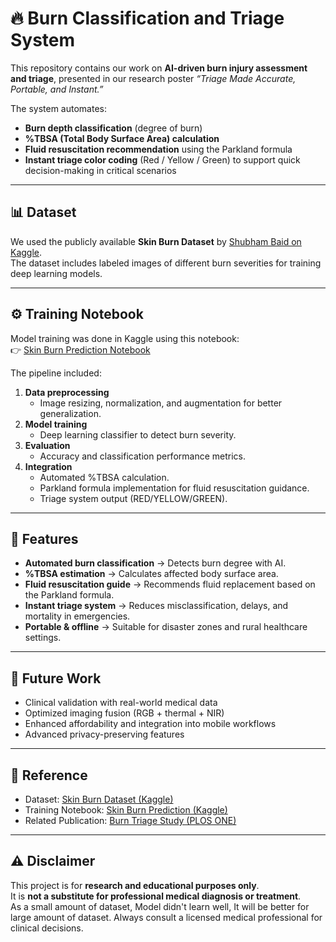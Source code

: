 # 🔥 Burn Classification and Triage System  

This repository contains our work on **AI-driven burn injury assessment and triage**, presented in our research poster *“Triage Made Accurate, Portable, and Instant.”*  

The system automates:  
- **Burn depth classification** (degree of burn)  
- **%TBSA (Total Body Surface Area) calculation**  
- **Fluid resuscitation recommendation** using the Parkland formula  
- **Instant triage color coding** (Red / Yellow / Green) to support quick decision-making in critical scenarios  

---

## 📊 Dataset  

We used the publicly available **Skin Burn Dataset** by [Shubham Baid on Kaggle](https://www.kaggle.com/datasets/shubhambaid/skin-burn-dataset).  
The dataset includes labeled images of different burn severities for training deep learning models.  

---

## ⚙️ Training Notebook  

Model training was done in Kaggle using this notebook:  
👉 [Skin Burn Prediction Notebook](https://www.kaggle.com/code/t3553r4ct/skin-burn-prediction)  

The pipeline included:  
1. **Data preprocessing**  
   - Image resizing, normalization, and augmentation for better generalization.  
2. **Model training**  
   - Deep learning classifier to detect burn severity.  
3. **Evaluation**  
   - Accuracy and classification performance metrics.  
4. **Integration**  
   - Automated %TBSA calculation.  
   - Parkland formula implementation for fluid resuscitation guidance.  
   - Triage system output (RED/YELLOW/GREEN).  

---

## 🚀 Features  

- **Automated burn classification** → Detects burn degree with AI.  
- **%TBSA estimation** → Calculates affected body surface area.  
- **Fluid resuscitation guide** → Recommends fluid replacement based on the Parkland formula.  
- **Instant triage system** → Reduces misclassification, delays, and mortality in emergencies.  
- **Portable & offline** → Suitable for disaster zones and rural healthcare settings.  

---

## 📌 Future Work  

- Clinical validation with real-world medical data  
- Optimized imaging fusion (RGB + thermal + NIR)  
- Enhanced affordability and integration into mobile workflows  
- Advanced privacy-preserving features  

---

## 📖 Reference  

- Dataset: [Skin Burn Dataset (Kaggle)](https://www.kaggle.com/datasets/shubhambaid/skin-burn-dataset)  
- Training Notebook: [Skin Burn Prediction (Kaggle)](https://www.kaggle.com/code/t3553r4ct/skin-burn-prediction)  
- Related Publication: [Burn Triage Study (PLOS ONE)](https://journals.plos.org/plosone/article?id=10.1371/journal.pone.0206427)  

---

## ⚠️ Disclaimer  

This project is for **research and educational purposes only**.  
It is **not a substitute for professional medical diagnosis or treatment**.  
As a small amount of dataset, Model didn't learn well, It will be better for large amount of dataset.
Always consult a licensed medical professional for clinical decisions.  
